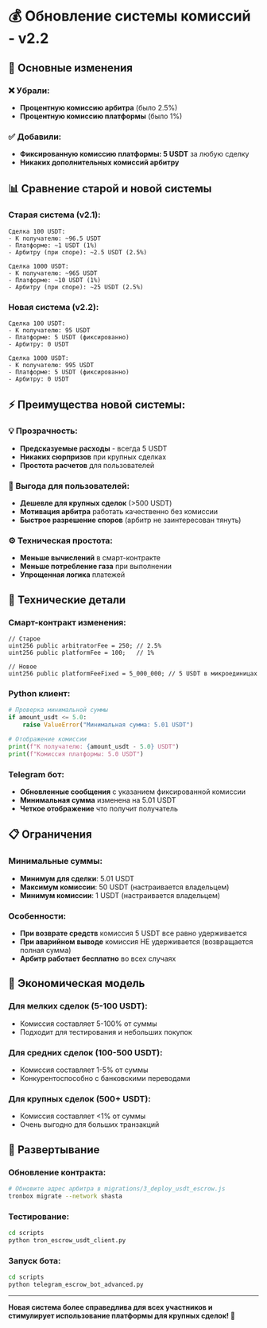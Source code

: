 # 💰 Обновление системы комиссий - v2.2

## 🔄 Основные изменения

### ❌ Убрали:
- **Процентную комиссию арбитра** (было 2.5%)
- **Процентную комиссию платформы** (было 1%)

### ✅ Добавили:
- **Фиксированную комиссию платформы: 5 USDT** за любую сделку
- **Никаких дополнительных комиссий арбитру**

## 📊 Сравнение старой и новой системы

### Старая система (v2.1):
```
Сделка 100 USDT:
- К получателю: ~96.5 USDT 
- Платформе: ~1 USDT (1%)
- Арбитру (при споре): ~2.5 USDT (2.5%)

Сделка 1000 USDT:
- К получателю: ~965 USDT
- Платформе: ~10 USDT (1%) 
- Арбитру (при споре): ~25 USDT (2.5%)
```

### Новая система (v2.2):
```
Сделка 100 USDT:
- К получателю: 95 USDT
- Платформе: 5 USDT (фиксированно)
- Арбитру: 0 USDT

Сделка 1000 USDT:
- К получателю: 995 USDT  
- Платформе: 5 USDT (фиксированно)
- Арбитру: 0 USDT
```

## ⚡ Преимущества новой системы:

### 💡 Прозрачность:
- **Предсказуемые расходы** - всегда 5 USDT
- **Никаких сюрпризов** при крупных сделках
- **Простота расчетов** для пользователей

### 🎯 Выгода для пользователей:
- **Дешевле для крупных сделок** (>500 USDT)
- **Мотивация арбитра** работать качественно без комиссии
- **Быстрое разрешение споров** (арбитр не заинтересован тянуть)

### ⚙️ Техническая простота:
- **Меньше вычислений** в смарт-контракте
- **Меньше потребление газа** при выполнении
- **Упрощенная логика** платежей

## 🔧 Технические детали

### Смарт-контракт изменения:
```solidity
// Старое
uint256 public arbitratorFee = 250; // 2.5%
uint256 public platformFee = 100;   // 1%

// Новое  
uint256 public platformFeeFixed = 5_000_000; // 5 USDT в микроединицах
```

### Python клиент:
```python
# Проверка минимальной суммы
if amount_usdt <= 5.0:
    raise ValueError("Минимальная сумма: 5.01 USDT")

# Отображение комиссии
print(f"К получателю: {amount_usdt - 5.0} USDT")
print(f"Комиссия платформы: 5.0 USDT")
```

### Telegram бот:
- **Обновленные сообщения** с указанием фиксированной комиссии
- **Минимальная сумма** изменена на 5.01 USDT
- **Четкое отображение** что получит получатель

## 📋 Ограничения

### Минимальные суммы:
- **Минимум для сделки**: 5.01 USDT
- **Максимум комиссии**: 50 USDT (настраивается владельцем)
- **Минимум комиссии**: 1 USDT (настраивается владельцем)

### Особенности:
- **При возврате средств** комиссия 5 USDT все равно удерживается
- **При аварийном выводе** комиссия НЕ удерживается (возвращается полная сумма)
- **Арбитр работает бесплатно** во всех случаях

## 🎯 Экономическая модель

### Для мелких сделок (5-100 USDT):
- Комиссия составляет 5-100% от суммы
- Подходит для тестирования и небольших покупок

### Для средних сделок (100-500 USDT):
- Комиссия составляет 1-5% от суммы  
- Конкурентоспособно с банковскими переводами

### Для крупных сделок (500+ USDT):
- Комиссия составляет <1% от суммы
- Очень выгодно для больших транзакций

## 🚀 Развертывание

### Обновление контракта:
```bash
# Обновите адрес арбитра в migrations/3_deploy_usdt_escrow.js
tronbox migrate --network shasta
```

### Тестирование:
```bash
cd scripts
python tron_escrow_usdt_client.py
```

### Запуск бота:
```bash
cd scripts  
python telegram_escrow_bot_advanced.py
```

---

**Новая система более справедлива для всех участников и стимулирует использование платформы для крупных сделок! 🎉**